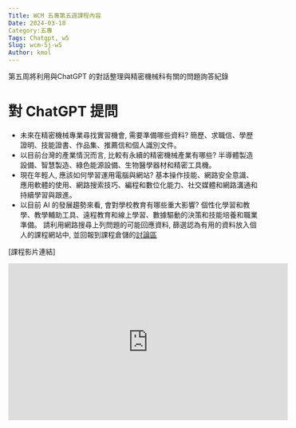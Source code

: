 ```yaml
---
Title: WCM 五專第五週課程內容
Date: 2024-03-18
Category:五專
Tags: Chatgpt, w5
Slug: wcm-5j-w5
Author: kmol
---
```


第五周將利用與ChatGPT 的對話整理與精密機械科有關的問題詢答紀錄

<!-- PELICAN_END_SUMMARY-->

# 對 ChatGPT 提問

- 未來在精密機械專業尋找實習機會, 需要準備哪些資料?
簡歷、求職信、學歷證明、技能證書、作品集、推薦信和個人識別文件。
- 以目前台灣的產業情況而言, 比較有永續的精密機械產業有哪些?
半導體製造設備、智慧製造、綠色能源設備、生物醫學器材和精密工具機。
- 現在年輕人, 應該如何學習運用電腦與網站?
基本操作技能、網路安全意識、應用軟體的使用、網路搜索技巧、編程和數位化能力、社交媒體和網路溝通和持續學習與跟進。
- 以目前 AI 的發展趨勢來看, 會對學校教育有哪些重大影響?
個性化學習和教學、教學輔助工具、遠程教育和線上學習、數據驅動的決策和技能培養和職業準備。
請利用網路搜尋上列問題的可能回應資料, 篩選認為有用的資料放入個人的課程網站中, 並回報到課程倉儲的[討論區](https://github.com/mdecycu/wcm2024/discussions/1)

[課程影片連結]

<iframe width="560" height="315" src="https://www.youtube.com/embed/iJp9Zi9IOM4?si=waLIa5tlm0UrzIev" title="YouTube video player" frameborder="0" allow="accelerometer; autoplay; clipboard-write; encrypted-media; gyroscope; picture-in-picture; web-share" referrerpolicy="strict-origin-when-cross-origin" allowfullscreen></iframe>